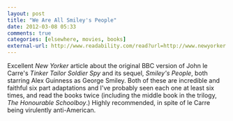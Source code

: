 ```yaml
---
layout: post  
title: "We Are All Smiley's People"  
date: 2012-03-08 05:33  
comments: true  
categories: [elsewhere, movies, books]
external-url: http://www.readability.com/read?url=http://www.newyorker.com/online/blogs/culture/2012/02/we-are-all-smileys-people.html  
---
```


Excellent _New Yorker_ article about the original BBC version of John le Carre's _Tinker Tailor Soldier Spy_ and its sequel, _Smiley's People_, both starring Alex Guinness as George Smiley. Both of these are incredible and faithful six part adaptations and I've probably seen each one at least six times, and read the books twice (including the middle book in the trilogy, _The Honourable Schoolboy_.) Highly recommended, in spite of le Carre being virulently anti-American.
